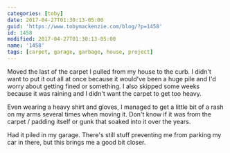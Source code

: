 ```yaml
---
categories: [toby]
date: 2017-04-27T01:30:13-05:00
guid: 'https://www.tobymackenzie.com/blog/?p=1458'
id: 1458
modified: 2017-04-27T01:30:13-05:00
name: '1458'
tags: [carpet, garage, garbage, house, project]
---
```


Moved the last of the carpet I pulled from my house to the curb.<!--more-->  I didn't want to put it out all at once because it would've been a huge pile and I'd worry about getting fined or something.  I also skipped some weeks because it was raining and I didn't want the carpet to get too heavy.

Even wearing a heavy shirt and gloves, I managed to get a little bit of a rash on my arms several times when moving it.  Don't know if it was from the carpet / padding itself or gunk that soaked into it over the years.

Had it piled in my garage.  There's still stuff preventing me from parking my car in there, but this brings me a good bit closer.
